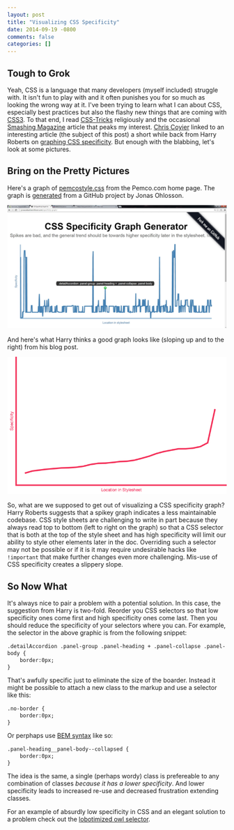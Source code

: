 ```yaml
---
layout: post
title: "Visualizing CSS Specificity"
date: 2014-09-19 -0800
comments: false
categories: []
---
```


Tough to Grok
---------

Yeah, CSS is a language that many developers (myself included) struggle with.  It isn't fun to play with and it often punishes you for so much as looking the wrong way at it.  I've been trying to learn what I can about CSS, especially best practices but also the flashy new things that are coming with [CSS3](http://caniuse.com/#cats=CSS).  To that end, I read [CSS-Tricks](http://css-tricks.com/) religiously and the occasional [Smashing Magazine](http://www.smashingmagazine.com/) article that peaks my interest.  [Chris Coyier](https://twitter.com/chriscoyier) linked to an interesting article (the subject of this post) a short while back from Harry Roberts on [graphing CSS specificity](http://csswizardry.com/2014/10/the-specificity-graph/).  But enough with the blabbing, let's look at some pictures.

Bring on the Pretty Pictures
--------------------

Here's a graph of [pemcostyle.css](https://pemco.com/_elements/css/pemcostyle.css) from the Pemco.com home page.  The graph is [generated](http://jonassebastianohlsson.com/specificity-graph/) from a GitHub project by Jonas Ohlosson.

![](/images/content/2014/11/css-specificity.jpg)

And here's what Harry thinks a good graph looks like (sloping up and to the right) from his blog post.

![](/images/content/2014/11/specificity-graph.png)

So, what are we supposed to get out of visualizing a CSS specificity graph?  Harry Roberts suggests that a spikey graph indicates a less maintainable codebase.  CSS style sheets are challenging to write in part because they always read top to bottom (left to right on the graph) so that a CSS selector that is both at the top of the style sheet and has high specificity will limit our ability to style other elements later in the doc.  Overriding such a selector may not be possible or if it is it may require undesirable hacks like `!important` that make further changes even more challenging.  Mis-use of CSS specificity creates a slippery slope.

So Now What
--------

It's always nice to pair a problem with a potential solution.  In this case, the suggestion from Harry is two-fold.  Reorder you CSS selectors so that low specificity ones come first and high specificity ones come last.  Then you should reduce the specificity of your selectors where you can.  For example, the selector in the above graphic is from the following snippet:

    .detailAccordion .panel-group .panel-heading + .panel-collapse .panel-body {
        border:0px;
    }

That's awfully specific just to eliminate the size of the boarder.  Instead it might be possible to attach a new class to the markup and use a selector like this:

    .no-border {
        border:0px;
    }

Or perphaps use [BEM syntax](http://csswizardry.com/2013/01/mindbemding-getting-your-head-round-bem-syntax/) like so:

    .panel-heading__panel-body--collapsed {
        border:0px;
    }

The idea is the same, a single (perhaps wordy) class is prefereable to any combination of classes *because it has a lower specificity*.  And lower specificity leads to increased re-use and decreased frustration extending classes.  

For an example of absurdly low specificity in CSS and an elegant solution to a problem check out the [lobotimized owl selector](http://alistapart.com/article/axiomatic-css-and-lobotomized-owls).